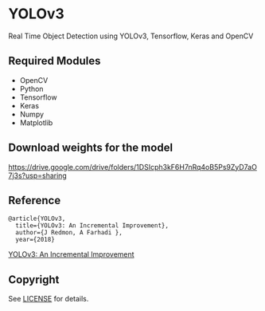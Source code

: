 # YOLOv3
Real Time Object Detection using YOLOv3, Tensorflow, Keras and OpenCV


## Required Modules
- OpenCV
- Python    
- Tensorflow  
- Keras
- Numpy
- Matplotlib

## Download weights for the model
https://drive.google.com/drive/folders/1DSIcph3kF6H7nRq4oB5Ps9ZyD7aO7j3s?usp=sharing

## Reference

	@article{YOLOv3,  
	  title={YOLOv3: An Incremental Improvement},  
	  author={J Redmon, A Farhadi },
	  year={2018}
	  
[YOLOv3: An Incremental Improvement](https://pjreddie.com/media/files/papers/YOLOv3.pdf)



## Copyright
See [LICENSE](LICENSE) for details.
